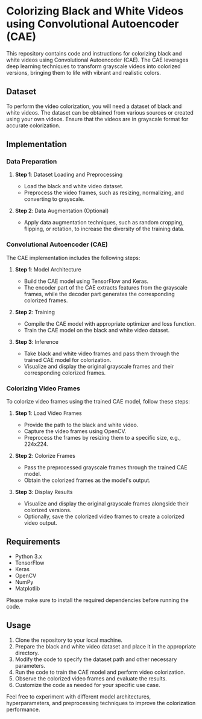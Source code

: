 # Colorizing Black and White Videos using Convolutional Autoencoder (CAE)

This repository contains code and instructions for colorizing black and white videos using Convolutional Autoencoder (CAE). The CAE leverages deep learning techniques to transform grayscale videos into colorized versions, bringing them to life with vibrant and realistic colors.

## Dataset

To perform the video colorization, you will need a dataset of black and white videos. The dataset can be obtained from various sources or created using your own videos. Ensure that the videos are in grayscale format for accurate colorization.

## Implementation

### Data Preparation

1. **Step 1**: Dataset Loading and Preprocessing
   - Load the black and white video dataset.
   - Preprocess the video frames, such as resizing, normalizing, and converting to grayscale.

2. **Step 2**: Data Augmentation (Optional)
   - Apply data augmentation techniques, such as random cropping, flipping, or rotation, to increase the diversity of the training data.

### Convolutional Autoencoder (CAE)

The CAE implementation includes the following steps:

1. **Step 1**: Model Architecture
   - Build the CAE model using TensorFlow and Keras.
   - The encoder part of the CAE extracts features from the grayscale frames, while the decoder part generates the corresponding colorized frames.

2. **Step 2**: Training
   - Compile the CAE model with appropriate optimizer and loss function.
   - Train the CAE model on the black and white video dataset.

3. **Step 3**: Inference
   - Take black and white video frames and pass them through the trained CAE model for colorization.
   - Visualize and display the original grayscale frames and their corresponding colorized frames.

### Colorizing Video Frames

To colorize video frames using the trained CAE model, follow these steps:

1. **Step 1**: Load Video Frames
   - Provide the path to the black and white video.
   - Capture the video frames using OpenCV.
   - Preprocess the frames by resizing them to a specific size, e.g., 224x224.

2. **Step 2**: Colorize Frames
   - Pass the preprocessed grayscale frames through the trained CAE model.
   - Obtain the colorized frames as the model's output.

3. **Step 3**: Display Results
   - Visualize and display the original grayscale frames alongside their colorized versions.
   - Optionally, save the colorized video frames to create a colorized video output.

## Requirements

- Python 3.x
- TensorFlow
- Keras
- OpenCV
- NumPy
- Matplotlib

Please make sure to install the required dependencies before running the code.

## Usage

1. Clone the repository to your local machine.
2. Prepare the black and white video dataset and place it in the appropriate directory.
3. Modify the code to specify the dataset path and other necessary parameters.
4. Run the code to train the CAE model and perform video colorization.
5. Observe the colorized video frames and evaluate the results.
6. Customize the code as needed for your specific use case.

Feel free to experiment with different model architectures, hyperparameters, and preprocessing techniques to improve the colorization performance.
